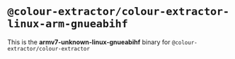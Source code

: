 # `@colour-extractor/colour-extractor-linux-arm-gnueabihf`

This is the **armv7-unknown-linux-gnueabihf** binary for `@colour-extractor/colour-extractor`
